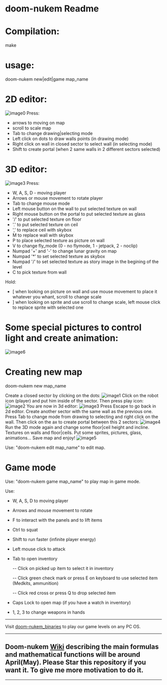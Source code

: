 # doom-nukem Readme

# Compilation:
make

# usage:
doom-nukem new|edit|game map_name

# 2D editor:
![image0](https://raw.githubusercontent.com/LlimaV10/doom-nukem_v2/master/README_images/0.jpg)
Press:
 - arrows to moving on map
 - scroll to scale map
 - Tab to change drawing|selecting mode
 - Left click on dots to draw walls points (in drawing mode)
 - Right click on wall in closed sector to select wall (in selecting mode)
 - Shift to create portal (when 2 same walls in 2 different sectors selected)

# 3D editor:
![image3](https://raw.githubusercontent.com/LlimaV10/doom-nukem_v2/master/README_images/3.jpg)
Press:
 - W, A, S, D - moving player
 - Arrows or mouse movement to rotate player
 - Tab to change mouse mode
 - Left mouse button on the wall to put selected texture on wall
 - Right mouse button on the portal to put selected texture as glass
 - '/' to put selected texture on floor
 - '.' to put selected texture on ceil
 - ',' to replace ceil with skybox
 - M to replace wall with skybox
 - P to place selected texture as picture on wall
 - V to change fly_mode (0 - no flymode, 1 - jetpack, 2 - noclip)
 - Numpad '+' and '-' to change lunar gravity on map
 - Numpad '*' to set selected texture as skybox
 - Numpad '/' to set selected texture as story image in the begining of the level
 - C to pick texture from wall

Hold:
 - [ when looking on picture on wall and use mouse movement to place it whatever you whant, scroll to change scale
 - ] when looking on sprite and use scroll to change scale, left mouse click to replace sprite with selected one
 
# Some special pictures to control light and create animation:
![image6](https://raw.githubusercontent.com/LlimaV10/doom-nukem_v2/master/README_images/6.jpg)
 
# Creating new map
doom-nukem new map_name

Create a closed sector by clicking on the dots:
![image1](https://raw.githubusercontent.com/LlimaV10/doom-nukem_v2/master/README_images/1.jpg)
Click on the robot icon (player) and put him inside of the sector. Then press play icon:
![image2](https://raw.githubusercontent.com/LlimaV10/doom-nukem_v2/master/README_images/2.jpg)
You are now in 3d editor:
![image3](https://raw.githubusercontent.com/LlimaV10/doom-nukem_v2/master/README_images/3.jpg)
Press Escape to go back in 2d editor. Create another sector with the same wall as the previous one.
Press Tab to change mode from drawing to selecting and right click on the wall. Then click on the ax to create portal
between this 2 sectors:
![image4](https://raw.githubusercontent.com/LlimaV10/doom-nukem_v2/master/README_images/4.jpg)
Run the 3D mode again and change some floor|ceil height and incline. Textures on walls and floor|ceils.
Put some sprites, pictures, glass, animations...
Save map and enjoy!
![image5](https://raw.githubusercontent.com/LlimaV10/doom-nukem_v2/master/README_images/5.jpg)

 Use: "doom-nukem edit map_name" to edit map.
 
 # Game mode
 Use: "doom-nukem game map_name" to play map in game mode.
 
Use:
 - W, A, S, D to moving player
 - Arrows and mouse movement to rotate
 - F to interact with the panels and to lift items
 - Ctrl to squat
 - Shift to run faster (infinite player energy)
 - Left mouse click to attack
 - Tab to open inventory
 
	-- Click on picked up item to select it in inventory
 
	-- Click green check mark or press E on keyboard to use selected item (Medkits, ammunition)
 
	-- Click red cross or press Q to drop selected item
 
 - Caps Lock to open map (if you have a watch in inventory)
 - 1, 2, 3 to change weapons in hands

***

Visit [doom-nukem_binaries](https://github.com/LlimaV10/doom-nukem_binaries) to play our game levels on any PC OS.

***

## Doom-nukem [Wiki](https://github.com/LlimaV10/doom-nukem_v2/wiki) describing the main formulas and mathematical functions will be around April(May). Please Star this repository if you want it. To give me more motivation to do it.

***
